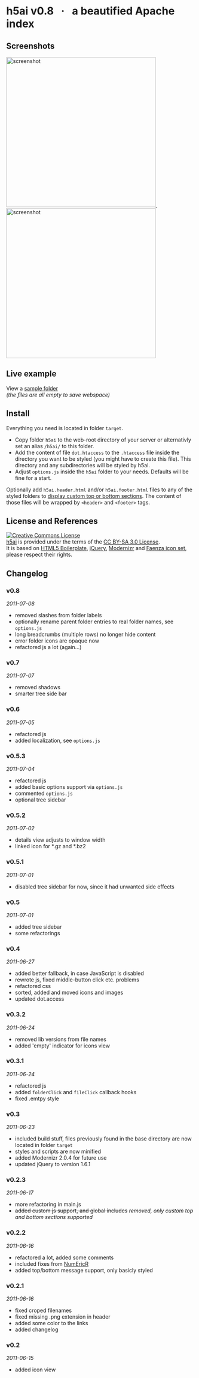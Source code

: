 # h5ai v0.8 &#160; · &#160; a beautified Apache index


## Screenshots

<a href="http://larsjung.de/h5ai/sample/screenshots/h5ai-v0.7-details.png" target="_blank">
	<img src="http://larsjung.de/h5ai/sample/screenshots/h5ai-v0.7-details.png" width="400px" alt="screenshot" title="details view" style="display: inline" />
</a>
&#160; &#160; &#160;
<a href="http://larsjung.de/h5ai/sample/screenshots/h5ai-v0.7-icons.png" target="_blank">
	<img src="http://larsjung.de/h5ai/sample/screenshots/h5ai-v0.7-icons.png" width="400px" alt="screenshot" title="icons view" style="display: inline" />
</a>


## Live example

View a [sample folder](http://larsjung.de/h5ai/sample)  
*(the files are all empty to save webspace)*


## Install

Everything you need is located in folder `target`.

* Copy folder `h5ai` to the web-root directory of your server or alternativly set an alias `/h5ai/` to
  this folder.
* Add the content of file `dot.htaccess` to the `.htaccess` file inside the directory you want to be
  styled (you might have to create this file). This directory and any subdirectories will be styled by h5ai.
* Adjust `options.js` inside the `h5ai` folder to your needs. Defaults will be fine for a start.

Optionally add `h5ai.header.html` and/or `h5ai.footer.html` files to any of the styled folders to [display
custom top or bottom sections](http://larsjung.de/h5ai/sample/customize). The content of those files
will be wrapped by `<header>` and `<footer>` tags.


## License and References

<a rel="license" href="http://creativecommons.org/licenses/by-sa/3.0/"><img alt="Creative Commons License" style="border-width:0" src="http://i.creativecommons.org/l/by-sa/3.0/88x31.png" /></a>  
[h5ai](http://larsjung.de/h5ai) is provided under the terms of the [CC BY-SA 3.0 License](http://creativecommons.org/licenses/by-sa/3.0/).  
It is based on
[HTML5 Boilerplate](http://html5boilerplate.com),
[jQuery](http://jquery.com),
[Modernizr](http://www.modernizr.com) and
[Faenza icon set](http://tiheum.deviantart.com/art/Faenza-Icons-173323228),
please respect their rights.


## Changelog

### v0.8
*2011-07-08*

* removed slashes from folder labels
* optionally rename parent folder entries to real folder names, see `options.js`
* long breadcrumbs (multiple rows) no longer hide content 
* error folder icons are opaque now
* refactored js a lot (again...)


### v0.7
*2011-07-07*

* removed shadows
* smarter tree side bar


### v0.6
*2011-07-05*

* refactored js
* added localization, see `options.js`


### v0.5.3
*2011-07-04*

* refactored js
* added basic options support via `options.js`
* commented `options.js`
* optional tree sidebar


### v0.5.2
*2011-07-02*

* details view adjusts to window width
* linked icon for *.gz and *.bz2


### v0.5.1
*2011-07-01*

* disabled tree sidebar for now, since it had unwanted side effects


### v0.5
*2011-07-01*

* added tree sidebar
* some refactorings


### v0.4
*2011-06-27*

* added better fallback, in case JavaScript is disabled
* rewrote js, fixed middle-button click etc. problems
* refactored css
* sorted, added and moved icons and images
* updated dot.access


### v0.3.2
*2011-06-24*

* removed lib versions from file names
* added 'empty' indicator for icons view


### v0.3.1
*2011-06-24*

* refactored js
* added `folderClick` and `fileClick` callback hooks
* fixed .emtpy style


### v0.3
*2011-06-23*

* included build stuff, files previously found in the base directory are now located in folder `target`
* styles and scripts are now minified
* added Modernizr 2.0.4 for future use
* updated jQuery to version 1.6.1


### v0.2.3
*2011-06-17*

* more refactoring in main.js
* ~~added custom js support, and global includes~~ *removed, only custom top and bottom sections supported*


### v0.2.2
*2011-06-16*

* refactored a lot, added some comments
* included fixes from [NumEricR](http://github.com/NumEricR/h5ai)
* added top/bottom message support, only basicly styled


### v0.2.1
*2011-06-16*

* fixed croped filenames
* fixed missing .png extension in header
* added some color to the links
* added changelog


### v0.2
*2011-06-15*

* added icon view

